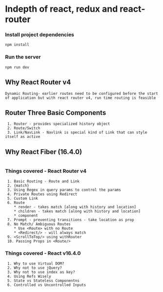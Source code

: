 # Indepth of react, redux and react-router


### Install project dependencies
```
npm install
```

### Run the server
```
npm run dev
```


## Why React Router v4
```
Dynamic Routing- earlier routes need to be configured before the start
of application but with react router v4, run time routing is feasible
```


## Router Three Basic Components
```
 1. Router - provides specialized history object
 2. Route/Switch
 3. Link/NavLink - Navlink is special kind of Link that can style itself as active
```


## Why React Fiber (16.4.0)
```

```


### Things covered - React Router v4
```
 1. Basic Routing - Route and Link
 2. {match} 
 3. Using Regex in query params to control the params
 4. Private Routes using Redirect
 5. Custom Link
 6. Route 
 	* render - takes match [along with history and location]
 	* children - takes match [along with history and location]
 	* component
 7. Prompt - preventing transitions - take location as prop
 8. No Match/ Ambiguous Routes
 	* Use <Route> with no Route
 	* <Redirect/> - will always match
 9. <ScrollToTop/> using withRouter
 10. Passing Props in <Route/>

```


### Things covered - React v16.4.0
```
 1. Why to use Virtual DOM?
 2. Why not to use jQuery?
 3. Why not to use index as key?
 4. Using Refs Wisely
 5. State vs Stateless Componentns
 6. Controlled vs Uncontrolled Inputs
 
```
